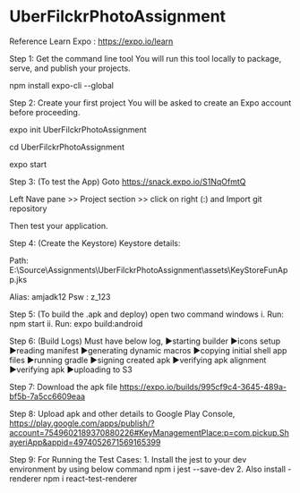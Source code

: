 # UberFilckrPhotoAssignment

Reference Learn Expo : https://expo.io/learn

Step 1:
Get the command line tool
You will run this tool locally to package, serve, and publish your projects.

npm install expo-cli --global

Step 2:
Create your first project
You will be asked to create an Expo account before proceeding.

expo init UberFilckrPhotoAssignment

cd UberFilckrPhotoAssignment

expo start

Step 3: (To test the App)
Goto https://snack.expo.io/S1NqOfmtQ

Left Nave pane >> Project section >> click on right (:) and Import git repository

Then test your application.

Step 4: (Create the Keystore)
Keystore details:

Path: E:\Source\Assignments\UberFilckrPhotoAssignment\assets\KeyStoreFunApp.jks

Alias: amjadk12
Psw : z_123

Step 5: (To build the .apk and deploy)
open two command windows
i. Run: npm start
ii. Run: expo build:android

Step 6: (Build Logs)
Must have below log,
►starting builder
►icons setup
►reading manifest
►generating dynamic macros
►copying initial shell app files
►running gradle
►signing created apk
►verifying apk alignment
►verifying apk
►uploading to S3

Step 7: Download the apk file
https://expo.io/builds/995cf9c4-3645-489a-bf5b-7a5cc6609eaa

Step 8: Upload apk and other details to Google Play Console,
https://play.google.com/apps/publish/?account=7549602189370880226#KeyManagementPlace:p=com.pickup.ShayeriApp&appid=4974052671569165399


Step 9:
For Running the Test Cases:
    1. Install the jest to your dev environment by using below command
        npm i jest --save-dev
    2. Also install - renderer
        npm i react-test-renderer


